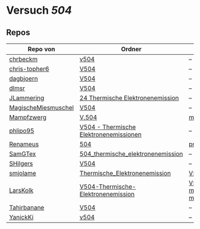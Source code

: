 # Versuch *504*

## Repos

|                     Repo von                     |                                                                  Ordner                                                                   |                                                                                                                                                                                                                                                      PDFs                                                                                                                                                                                                                                                       |
|--------------------------------------------------|-------------------------------------------------------------------------------------------------------------------------------------------|-----------------------------------------------------------------------------------------------------------------------------------------------------------------------------------------------------------------------------------------------------------------------------------------------------------------------------------------------------------------------------------------------------------------------------------------------------------------------------------------------------------------|
|[chrbeckm](../repo/chrbeckm)                      |[v504](https://github.com/chrbeckm/anfaenger-praktikum/tree/master/v504)                                                                   |–                                                                                                                                                                                                                                                                                                                                                                                                                                                                                                                |
|[chris-topher6](../repo/chris-topher6)            |[V504](https://github.com/chris-topher6/Anfaenger-Praktikum/tree/master/V504)                                                              |–                                                                                                                                                                                                                                                                                                                                                                                                                                                                                                                |
|[dagbjoern](../repo/dagbjoern)                    |[V504](https://github.com/dagbjoern/AP-Physik/tree/master/V504)                                                                            |–                                                                                                                                                                                                                                                                                                                                                                                                                                                                                                                |
|[dlmsr](../repo/dlmsr)                            |[V504](https://github.com/dlmsr/praktikum/tree/master/V504)                                                                                |–                                                                                                                                                                                                                                                                                                                                                                                                                                                                                                                |
|[JLammering](../repo/JLammering)                  |[24 Thermische Elektronenemission](https://github.com/JLammering/Physikalisches-Praktikum/tree/master/24%20Thermische%20Elektronenemission)|–                                                                                                                                                                                                                                                                                                                                                                                                                                                                                                                |
|[MagischeMiesmuschel](../repo/MagischeMiesmuschel)|[V504](https://github.com/MagischeMiesmuschel/AnfaengerPraktikum/tree/master/V504)                                                         |–                                                                                                                                                                                                                                                                                                                                                                                                                                                                                                                |
|[Mampfzwerg](../repo/Mampfzwerg)                  |[V.504](https://github.com/Mampfzwerg/Praktikum/tree/master/V.504)                                                                         |[main.pdf](https://docs.google.com/viewer?url=https://raw.githubusercontent.com/Mampfzwerg/Praktikum/master/V.504/latex-template/main.pdf)                                                                                                                                                                                                                                                                                                                                                                       |
|[phlipo95](../repo/phlipo95)                      |[V504 - Thermische Elektronenemissionen](https://github.com/phlipo95/AP-Praktikum/tree/master/V504%20-%20Thermische%20Elektronenemissionen)|–                                                                                                                                                                                                                                                                                                                                                                                                                                                                                                                |
|[Renameus](../repo/Renameus)                      |[504](https://github.com/Renameus/PhysikPraktikum1/tree/master/Versuche/504)                                                               |[protokoll.pdf](https://docs.google.com/viewer?url=https://raw.githubusercontent.com/Renameus/PhysikPraktikum1/master/Versuche/504/protokoll.pdf)                                                                                                                                                                                                                                                                                                                                                                |
|[SamGTex](../repo/SamGTex)                        |[504_thermische_elektronenemission](https://github.com/SamGTex/Physik_Praktikum_Samuel_Max/tree/master/504_thermische_elektronenemission)  |–                                                                                                                                                                                                                                                                                                                                                                                                                                                                                                                |
|[SHilgers](../repo/SHilgers)                      |[V504](https://github.com/SHilgers/Praktikum2/tree/master/V504)                                                                            |–                                                                                                                                                                                                                                                                                                                                                                                                                                                                                                                |
|[smjolame](../repo/smjolame)                      |[Thermische_Elektronenemission](https://github.com/smjolame/Praktikum_1/tree/master/Thermische_Elektronenemission)                         |[V504.pdf](https://docs.google.com/viewer?url=https://raw.githubusercontent.com/smjolame/Praktikum_1/master/Thermische_Elektronenemission/V504.pdf)                                                                                                                                                                                                                                                                                                                                                              |
|[LarsKolk](../repo/LarsKolk)                      |[V504-Thermische-Elektronenemission](https://github.com/LarsKolk/Anfaengerpraktikum/tree/master/V504-Thermische-Elektronenemission)        |[V504_alt.pdf](https://docs.google.com/viewer?url=https://raw.githubusercontent.com/LarsKolk/Anfaengerpraktikum/master/V504-Thermische-Elektronenemission/V504_alt.pdf)<br/>[main.pdf](https://docs.google.com/viewer?url=https://raw.githubusercontent.com/LarsKolk/Anfaengerpraktikum/master/V504-Thermische-Elektronenemission/main.pdf)<br/>[main2.pdf](https://docs.google.com/viewer?url=https://raw.githubusercontent.com/LarsKolk/Anfaengerpraktikum/master/V504-Thermische-Elektronenemission/main2.pdf)|
|[Tahirbanane](../repo/Tahirbanane)                |[V504](https://github.com/Tahirbanane/AP/tree/main/V504)                                                                                   |–                                                                                                                                                                                                                                                                                                                                                                                                                                                                                                                |
|[YanickKi](../repo/YanickKi)                      |[v504](https://github.com/YanickKi/AP_T_Y/tree/main/v504)                                                                                  |–                                                                                                                                                                                                                                                                                                                                                                                                                                                                                                                |
